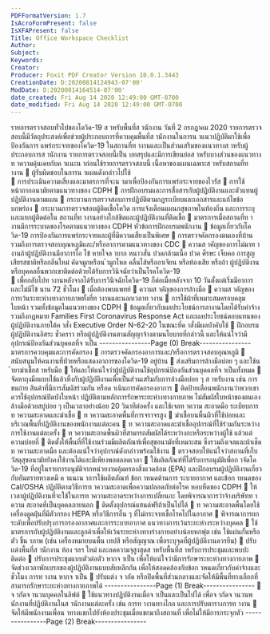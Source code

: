 ```yaml
---
PDFFormatVersion: 1.7
IsAcroFormPresent: false
IsXFAPresent: false
Title: Office Workspace Checklist
Author: 
Subject: 
Keywords: 
Creator: 
Producer: Foxit PDF Creator Version 10.0.1.3443
CreationDate: D:20200814124943-07'00'
ModDate: D:20200814164514-07'00'
date_created: Fri Aug 14 2020 12:49:00 GMT-0700
date_modified: Fri Aug 14 2020 12:49:00 GMT-0700
---
```

รายการตรวจสอบทั่วไปของโควิด-19 
ส าหรับพื้นที่ส านักงาน 
วันที่ 2 กรกฎาคม 2020 
รายการตรวจสอบนี้มีวัตถุประสงค์เพื่อช่วยผู้ประกอบการที่ควบคุมพื้นที่ส านักงานในการน าแนวปฏิบัติมาใช้เพื่อป้องกันการ
แพร่กระจายของโควิด-19 ในสถานที่ท างานและเป็นส่วนเสริมของแนวทางส าหรับผู้ประกอบการส านักงาน รายการตรวจสอบนี้เป็น
บทสรุปและมีการเขียนย่อส าหรับบางส่วนของแนวทาง ท าความคุ้นเคยกับค าแนะน าก่อนใช้รายการตรวจสอบนี้ 
เนื้อหาของแผนเฉพาะส าหรับสถานที่ท างาน 
 ผู้รับผิดชอบในการน าแผนดังกล่าวไปใช้  
 การประเมินความเสี่ยงและมาตรการที่จะน ามาเพื่อป้องกันการแพร่กระจายของไวรัส
 การใช้หน้ากากอนามัยตามแนวทางของ CDPH 
 การฝึกอบรมและการสื่อสารกับผู้ปฏิบัติงานและตัวแทนผู้ปฏิบัติงานตามแผน 
 กระบวนการตรวจสอบการปฏิบัติตามกฎระเบียบและเอกสารและแก้ไขข้อบกพร่อง 
 กระบวนการตรวจสอบผู้ติดเชื้อโควิด การแจ้งเตือนแผนกสุขภาพในท้องถิ่น และการระบุและแยกผู้ติดต่อใน
สถานที่ท างานอย่างใกล้ชิดและผู้ปฏิบัติงานที่ติดเชื้อ 
 มาตรการเมื่อสถานที่ท างานมีการระบาดของโรคตามแนวทางของ CDPH 
หัวข้อการฝึกอบรมพนักงาน 
 ข้อมูลเกี่ยวกับโควิด-19 การป้องกันการแพร่กระจายและผู้ที่มีความเสี่ยงเป็นพิเศษ 
 การตรวจคัดกรองตนเองที่บ้าน รวมถึงการตรวจสอบอุณหภูมิและ/หรืออาการตามแนวทางของ CDC 
 ความส าคัญของการไม่มาท างานถ้าผู้ปฏิบัติงานมีอาการไอ ไข้ หายใจล าบาก หนาวสั่น ปวดกล้ามเนื้อ ปวด
ศีรษะ เจ็บคอ การสูญเสียรสชาติหรือกลิ่นใหม่ คัดจมูกหรือน ้ามูกไหล คลื่นไส้หรืออาเจียน หรือท้องเสีย หรือถ้า
ผู้ปฏิบัติงานหรือบุคคลอื่นพวกเขาติดต่อด้วยได้รับการวินิจฉัยว่าเป็นโรคโควิด-19  
 เพื่อกลับไปท างานหลังจากได้รับการวินิจฉัยโควิด-19 ก็ต่อเมื่อหลังจาก 10 วันตั้งแต่เริ่มมีอาการและไม่มีไข้
นาน 72 ชั่วโมง 
 เมื่อต้องพบแพทย์ 
 ความส าคัญของการล้างมือ 
 ความส าคัญของการเว้นระยะห่างทางกายภาพทั้งที่ท างานและนอกเวลาท างาน 
 การใช้ผ้าที่เหมาะสมครอบคลุมใบหน้า รวมทั้งข้อมูลในแนวทางของ CDPH 
 ข้อมูลเกี่ยวกับผลประโยชน์การลางานโดยได้รับค่าจ้าง รวมถึงกฎหมาย Families First Coronavirus 
Response Act และผลประโยชน์ตอบแทนของผู้ปฏิบัติงานภายใต้ค าสั่ง Executive Order N-62-20 
ในขณะที่ค าสั่งมีผลบังคับใช้ 
 ฝึกอบรมผู้ปฏิบัติงานอิสระ ชั่วคราว หรือผู้ปฏิบัติงานตามสัญญาจ้างตามนโยบายที่กล่าวนี้ และให้แน่ใจว่ามี
อุปกรณ์ป้องกันส่วนบุคคลที่จ าเป็น 
----------------Page (0) Break----------------
มาตรการควบคุมและการคัดกรอง 
 การตรวจคัดกรองอาการและ/หรือการตรวจสอบอุณหภูมิ
 สนับสนุนให้คนงานที่ป่วยหรือแสดงอาการของโควิด-19 อยู่บ้าน 
 ส่งเสริมการล้างมือบ่อย ๆ และใช้น ้ายาฆ่าเชื้อส าหรับมือ 
 ให้และให้แน่ใจว่าผู้ปฏิบัติงานใช้อุปกรณ์ป้องกันส่วนบุคคลที่จ าเป็นทั้งหมด 
 จัดหาถุงมือแบบใช้แล้วทิ้งกับผู้ปฏิบัติงานเพื่อเป็นส่วนเสริมกับการล้างมือบ่อย ๆ ส าหรับงาน เช่น การขนถ่าย
สินค้าที่มีการสัมผัสร่วมกัน หรือด าเนินการคัดกรองอาการ 
 ติดป้ายเตือนพนักงานว่าพวกเขาควรใช้อุปกรณ์ปิดบังใบหน้า ปฏิบัติตามหลักการรักษาระยะห่างทางกายภาพ 
ไม่สัมผัสใบหน้าของตนเอง ล้างมือด้วยสบู่บ่อย ๆ เป็นเวลาอย่างน้อย 20 วินาทีต่อครั้ง และใช้เจลท าความ
สะอาดมือ 
ระเบียบการท าความสะอาดและฆ่าเชื้อ 
 ท าความสะอาดพื้นที่การจราจรสูง 
 ฆ่าเชื้อบนพื้นผิวที่ใช้บ่อยและบริเวณพื้นที่ปฏิบัติงานของพนักงานแต่ละคน 
 ท าความสะอาดและฆ่าเชื้ออุปกรณ์ที่ใช้ร่วมกันระหว่างการใช้งานแต่ละครั้ง 
 ท าความสะอาดพื้นผิวที่สามารถสัมผัสได้ระหว่างกะหรือระหว่างผู้ใช้ แล้วแต่ความบ่อยถี่ 
 ติดตั้งให้พื้นที่ที่ใช้งานร่วมมีผลิตภัณฑ์เพื่อสุขอนามัยที่เหมาะสม ซึ่งรวมถึงเจลและผ้าเช็ดท าความสะอาดมือ 
และต้องแน่ใจว่าอุปกรณ์ดังกล่าวพร้อมใช้งาน 
 ตรวจสอบให้แน่ใจว่าสถานที่เก็บวัสดุสุขอนามัยยังคงใช้งานได้และมีเพียงพอตลอดเวลา 
 ใช้ผลิตภัณฑ์ที่ได้รับการอนุมัติเพื่อก าจัดโควิด-19 ที่อยู่ในรายการอนุมัติจากหน่วยงานคุ้มครองสิ่งแวดล้อม 
(EPA) และฝึกอบรมผู้ปฏิบัติงานเกี่ยวกับอันตรายทางเคมี ค าแนะน าการใช้ผลิตภัณฑ์ ข้อก าหนดด้านการ
ระบายอากาศ และข้อก าหนดของ Cal/OSHA ปฏิบัติตามวิธีการท าความสะอาดเพื่อความปลอดภัยต่อโรค
หอบหืดของ CDPH 
 ให้เวลาผู้ปฏิบัติงานที่จะใช้ในการท าความสะอาดระหว่างการเปลี่ยนกะ โดยพิจารณาการว่าจ้างบริษัทท าความ
สะอาดที่เป็นบุคคลภายนอก 
 ติดตั้งอุปกรณ์แฮนด์ฟรีถ้าเป็นไปได้ 
 ท าความสะอาดพื้นโดยใช้เครื่องดูดฝุ่นที่มีตัวกรอง HEPA หรือวิธีการอื่น ๆ ที่ไม่กระจายเชื้อโรคไปในอากาศ 
 พิจารณาการยกระดับเพื่อปรับปรุงการกรองอากาศและการระบายอากาศ 
แนวทางการเว้นระยะห่างระหว่างบุคคล 
 ใช้มาตรการกับผู้ปฏิบัติงานและลูกค้าเพื่อให้เว้นระยะห่างทางร่างกายอย่างน้อยหกฟุต เช่น ใช้แผ่นกั้นหรือตัว
ชี้น าภาพ (เช่น เครื่องหมายบนพื้น เทปสี หรือสัญญาณ เพื่อระบุจุดที่ผู้ปฏิบัติงานควรยืน) 
 ปรับแต่งพื้นที่ส านักงาน ห้อง ฯลฯ ใหม่ และลดความจุสูงสุดส าหรับพื้นที่ส าหรับการประชุมและพบปะติดต่อ 
 ปรับการประชุมแบบตัวต่อตัว หากจ าเป็น เพื่อให้แน่ใจว่ามีการรักษาระยะห่างทางกายภาพ 
 จัดช่วงเวลาพักเบรกของผู้ปฏิบัติงานแบบสับหลีกกัน เพื่อให้สอดคล้องกับข้อก าหนดเกี่ยวกับค่าจ้างและชั่วโมง
การท างาน หากจ าเป็น 
 ปรับแต่ง จ ากัด หรือปิดพื้นที่ส่วนกลางและจัดให้มีพื้นที่ทางเลือกที่สามารถรักษาระยะห่างทางกายภาพได้ 
----------------Page (1) Break----------------
 จ ากัดจ านวนบุคคลในลิฟต์ 
 ใช้แนวทางปฏิบัติงานเมื่อจ าเป็นและเป็นไปได้ เพื่อจ ากัดจ านวนพนักงานที่ปฏิบัติงานในส านักงานแต่ละครั้ง 
เช่น การท างานทางไกล และการปรับตารางการท างาน 
 จัดให้มีพนักงานเพื่อน าทางแขกไปยังห้องประชุมเมื่อแขกมาถึงสถานที่ เพื่อไม่ให้มีการกระจุกตัว 
----------------Page (2) Break----------------
